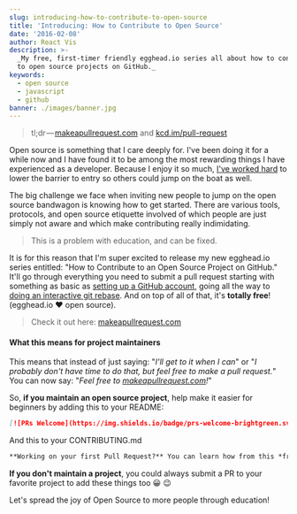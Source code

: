 ```yaml
---
slug: introducing-how-to-contribute-to-open-source
title: 'Introducing: How to Contribute to Open Source'
date: '2016-02-08'
author: React Vis
description: >-
  _My free, first-timer friendly egghead.io series all about how to contribute
  to open source projects on GitHub._
keywords:
  - open source
  - javascript
  - github
banner: ./images/banner.jpg
---
```


> tl;dr — [makeapullrequest.com](http://makeapullrequest.com) and
> [kcd.im/pull-request](http://kcd.im/pull-request)

Open source is something that I care deeply for. I've been doing it for a while
now and I have found it to be among the most rewarding things I have experienced
as a developer. Because I enjoy it so much,
[I've worked hard](/blog/first-timers-only) to lower the barrier to entry so
others could jump on the boat as well.

The big challenge we face when inviting new people to jump on the open source
bandwagon is knowing how to get started. There are various tools, protocols, and
open source etiquette involved of which people are just simply not aware and
which make contributing really indimidating.

> This is a problem with education, and can be fixed.

It is for this reason that I'm super excited to release my new egghead.io series
entitled: "How to Contribute to an Open Source Project on GitHub." It'll go
through everything you need to submit a pull request starting with something as
basic as
[setting up a GitHub account](https://egghead.io/lessons/javascript-introduction-to-github?series=how-to-contribute-to-an-open-source-project-on-github),
going all the way to
[doing an interactive git rebase](https://egghead.io/lessons/javascript-how-to-squash-multiple-git-commits?series=how-to-contribute-to-an-open-source-project-on-github).
And on top of all of that, it's **totally free**! (egghead.io ♥️ open source).

> Check it out here: [makeapullrequest.com](http://makeapullrequest.com)

#### What this means for project maintainers

This means that instead of just saying: "_I'll get to it when I can_" or "_I
probably don't have time to do that, but feel free to make a pull request._" You
can now say: "_Feel free to
[makeapullrequest.com](http://makeapullrequest.com)!_"

So, **if you maintain an open source project**, help make it easier for
beginners by adding this to your README:

```md
[![PRs Welcome](https://img.shields.io/badge/prs-welcome-brightgreen.svg?style=flat-square)](http://makeapullrequest.com)
```

And this to your CONTRIBUTING.md

<!-- prettier-ignore -->
```md
**Working on your first Pull Request?** You can learn how from this *free* series [How to Contribute to an Open Source Project on GitHub](https://egghead.io/series/how-to-contribute-to-an-open-source-project-on-github)
```

**If you don't maintain a project**, you could always submit a PR to your
favorite project to add these things too 😀 😉

Let's spread the joy of Open Source to more people through education!
